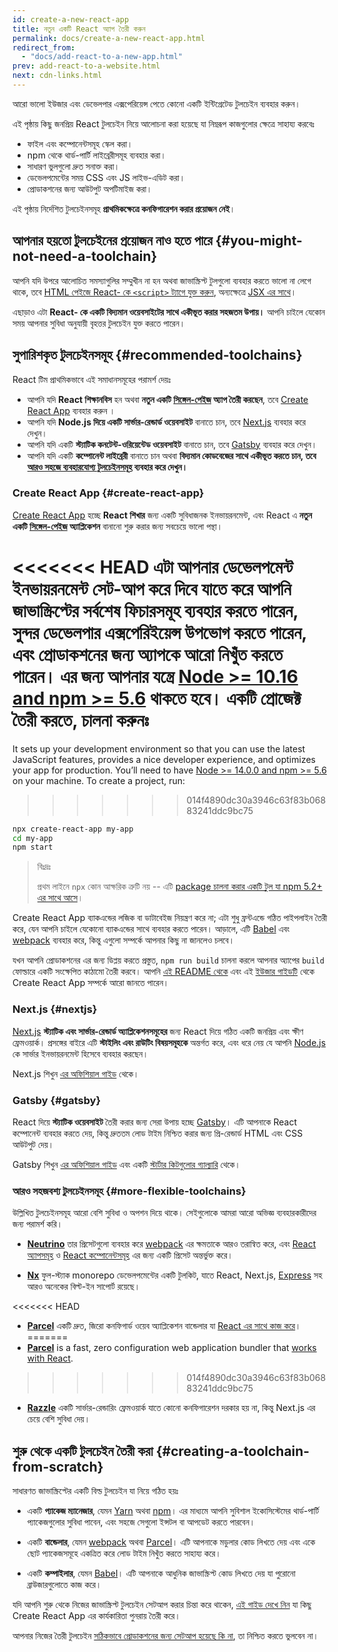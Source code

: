 ```yaml
---
id: create-a-new-react-app
title: নতুন একটি React অ্যাপ তৈরী করুন
permalink: docs/create-a-new-react-app.html
redirect_from:
  - "docs/add-react-to-a-new-app.html"
prev: add-react-to-a-website.html
next: cdn-links.html
---
```


আরো ভালো ইউজার এবং ডেভেলপার এক্সপেরিয়েন্স পেতে কোনো একটি ইন্টিগ্রেটেড টুলচেইন ব্যবহার করুন।

এই পৃষ্ঠায় কিছু জনপ্রিয় React টুলচেইন নিয়ে আলোচনা করা হয়েছে যা নিম্নরূপ কাজগুলোর ক্ষেত্রে সাহায্য করবেঃ

* ফাইল এবং কম্পোনেন্টসমূহ স্কেল করা।
* npm থেকে থার্ড-পার্টি লাইব্রেরীসমূহ ব্যবহার করা।
* সাধারণ ভুলগুলো দ্রুত সনাক্ত করা।
* ডেভেলপমেন্টের সময় CSS এবং JS লাইভ-এডিট করা।
* প্রোডাকশনের জন্য আউটপুট অপটিমাইজ করা। 

এই পৃষ্ঠায় নির্দেশিত টুলচেইনসমূহ **প্রাথমিকক্ষেত্রে কনফিগারেশন করার প্রয়োজন নেই**।

## আপনার হয়তো টুলচেইনের প্রয়োজন নাও হতে পারে {#you-might-not-need-a-toolchain}

আপনি যদি উপরে আলোচিত সমস্যাগুলির সম্মুখীন না হন অথবা জাভাস্ক্রিপ্ট টুলগুলো ব্যবহার করতে ভালো না লেগে থাকে, তবে [HTML পেইজে React- কে `<script>` ট্যাগে যুক্ত করুন](/docs/add-react-to-a-website.html), অন্যক্ষেত্রে [JSX এর সাথে](/docs/add-react-to-a-website.html#optional-try-react-with-jsx)।

এছাড়াও এটা **React- কে একটি বিদ্যমান ওয়েবসাইটের সাথে একীভূত করার সহজতম উপায়।** আপনি চাইলে যেকোন সময় আপনার সুবিধা অনুযায়ী বৃহত্তর টুলচেইন যুক্ত করতে পারেন।

## সুপারিশকৃত টুলচেইনসমূহ {#recommended-toolchains}

React টিম প্রাথমিকভাবে এই সমাধানসমূহের পরামর্শ দেয়ঃ  

- আপনি যদি **React শিক্ষানবিস** হন অথবা **নতুন একটি [সিঙ্গেল-পেইজ](/docs/glossary.html#single-page-application) অ্যাপ তৈরী করছেন**, তবে [Create React App](#create-react-app) ব্যবহার করুন ।
- আপনি যদি **Node.js দিয়ে একটি সার্ভার-রেন্ডার্ড ওয়েবসাইট** বানাতে চান, তবে [Next.js](#nextjs) ব্যবহার করে দেখুন।
- আপনি যদি একটি **স্ট্যাটিক কনটেন্ট-ওরিয়েন্টেড ওয়েবসাইট** বানাতে চান, তবে [Gatsby](#gatsby) ব্যবহার করে দেখুন।
- আপনি যদি একটি **কম্পোনেন্ট লাইব্রেরী** বানাতে চান অথবা **বিদ্যমান কোডবেজের সাথে একীভূত করতে চান, তবে [আরও সহজে ব্যবহারযোগ্য টুলচেইনসমূহ](#more-flexible-toolchains) ব্যবহার করে দেখুন।**

### Create React App {#create-react-app}

[Create React App](https://github.com/facebookincubator/create-react-app) হচ্ছে **React শিখার** জন্য একটি সুবিধাজনক ইনভায়রনমেন্ট, এবং React এ **নতুন একটি [সিঙ্গেল-পেইজ](/docs/glossary.html#single-page-application) অ্যাপ্লিকেশন** বানানো শুরু করার জন্য সবচেয়ে ভালো পন্থা।

<<<<<<< HEAD
এটা আপনার ডেভেলপমেন্ট ইনভায়রনমেন্ট সেট-আপ করে দিবে যাতে করে আপনি জাভাস্ক্রিপ্টের সর্বশেষ ফিচারসমূহ ব্যবহার করতে পারেন, সুন্দর ডেভেলপার এক্সপেরিইয়েন্স উপভোগ করতে পারেন, এবং প্রোডাকশনের জন্য অ্যাপকে আরো নিখুঁত করতে পারেন। এর জন্য আপনার যন্ত্রে [Node >= 10.16 and npm >= 5.6](https://nodejs.org/en/) থাকতে হবে। একটি প্রোজেক্ট তৈরী করতে, চালনা করুনঃ
=======
It sets up your development environment so that you can use the latest JavaScript features, provides a nice developer experience, and optimizes your app for production. You’ll need to have [Node >= 14.0.0 and npm >= 5.6](https://nodejs.org/en/) on your machine. To create a project, run:
>>>>>>> 014f4890dc30a3946c63f83b06883241ddc9bc75

```bash
npx create-react-app my-app
cd my-app
npm start
```

>বিঃদ্রঃ
>
>প্রথম লাইনে `npx` কোন আক্ষরিক ত্রুটি নয় -- এটি [package চালনা করার একটি টুল যা npm 5.2+ এর সাথে আসে](https://medium.com/@maybekatz/introducing-npx-an-npm-package-runner-55f7d4bd282b)।

Create React App ব্যাকএন্ডের লজিক বা ডাটাবেইজ নিয়ন্ত্রণ করে না; এটা শুধু ফ্রন্টএন্ডে গঠিত পাইপলাইন তৈরী করে, যেন আপনি চাইলে যেকোনো ব্যাকএন্ডের সাথে ব্যবহার করতে পারেন। আড়ালে, এটি [Babel](https://babeljs.io/) এবং [webpack](https://webpack.js.org/) ব্যবহার করে, কিন্তু এগুলো সম্পর্কে আপনার কিছু না জানলেও চলবে।

যখন আপনি প্রোডাকশনের এর জন্য ডিপ্লয় করতে প্রস্তুত, `npm run build` চালনা করলে আপনার অ্যাপের `build` ফোল্ডারে একটি সংক্ষেপিত কাঠামো তৈরী করবে। আপনি [এই README থেকে](https://github.com/facebookincubator/create-react-app#create-react-app--) এবং এই [ইউজার গাইডটি](https://facebook.github.io/create-react-app/) থেকে Create React App সম্পর্কে আরো জানতে পারেন।

### Next.js {#nextjs}

[Next.js](https://nextjs.org/) **স্ট্যাটিক এবং সার্ভার-রেন্ডার্ড অ্যাপ্লিকেশনসমূহের** জন্য React দিয়ে গঠিত একটি জনপ্রিয় এবং ক্ষীণ ফ্রেমওয়ার্ক। প্রসঙ্গের বাইরে এটি **স্টাইলিং এবং রাউটিং বিষয়সমূহকে** অন্তর্গত করে, এবং ধরে নেয় যে আপনি [Node.js](https://nodejs.org/) কে সার্ভার ইনভায়রনমেন্ট হিসেবে ব্যবহার করছেন।

Next.js শিখুন [এর অফিশিয়াল গাইড](https://nextjs.org/learn/) থেকে।

### Gatsby {#gatsby}

React দিয়ে **স্ট্যাটিক ওয়েবসাইট** তৈরী করার জন্য সেরা উপায় হচ্ছে [Gatsby](https://www.gatsbyjs.org/)। এটি আপনাকে React কম্পোনেন্ট ব্যবহার করতে দেয়, কিন্তু দ্রুততম লোড টাইম নিশ্চিত করার জন্য প্রি-রেন্ডার্ড HTML এবং CSS আউটপুট দেয়।

Gatsby শিখুন [এর অফিশিয়াল গাইড](https://www.gatsbyjs.org/docs/) এবং একটি [স্টার্টার কিটগুলোর  গ্যাল্যারি](https://www.gatsbyjs.org/docs/gatsby-starters/) থেকে।

### আরও সহজবশ্য টুলচেইনসমূহ {#more-flexible-toolchains}

উল্লিখিত টুলচেইনসমূহ আরো বেশি সুবিধা ও অপশন দিয়ে থাকে। সেইগুলোকে আমরা আরো অভিজ্ঞ ব্যবহারকারীদের জন্য পরামর্শ করি।

- **[Neutrino](https://neutrinojs.org/)** তার প্রিসেটগুলো ব্যবহার করে [webpack](https://webpack.js.org/) এর ক্ষমতাকে আরও তরান্বিত করে, এবং [React অ্যাপসমূহ](https://neutrinojs.org/packages/react/) ও [React কম্পোনেন্টসমূহ](https://neutrinojs.org/packages/react-components/) এর জন্য একটি প্রিসেট অন্তর্ভুক্ত করে।

- **[Nx](https://nx.dev/react)** ফুল-স্ট্যাক monorepo ডেভেলপমেন্টের একটি টুলকিট, যাতে React, Next.js, [Express](https://expressjs.com/) সহ আরও অনেকের বিল্ট-ইন সাপোর্ট রয়েছে।

<<<<<<< HEAD
- **[Parcel](https://parceljs.org/)** একটি দ্রুত, জিরো কনফিগার্ড ওয়েব অ্যাপ্লিকেশন বান্ডেলার যা [React এর সাথে কাজ করে](https://parceljs.org/recipes.html#react)।
=======
- **[Parcel](https://parceljs.org/)** is a fast, zero configuration web application bundler that [works with React](https://parceljs.org/recipes/react/).
>>>>>>> 014f4890dc30a3946c63f83b06883241ddc9bc75

- **[Razzle](https://github.com/jaredpalmer/razzle)** একটি সার্ভার-রেন্ডারিং ফ্রেমওয়ার্ক যাতে কোনো কনফিগারেশন দরকার হয় না, কিন্তু Next.js এর চেয়ে বেশি সুবিধা দেয়।

## শুরু থেকে একটি টুলচেইন তৈরী করা {#creating-a-toolchain-from-scratch}

সাধারণত জাভাস্ক্রিপ্টের একটি বিল্ড টুলচেইন যা নিয়ে গঠিত হয়ঃ

* একটি **প্যাকেজ ম্যানেজার**, যেমন [Yarn](https://yarnpkg.com/) অথবা [npm](https://www.npmjs.com/)। এর মাধ্যমে আপনি সুবিশাল ইকোসিস্টেমের থার্ড-পার্টি প্যাকেজগুলোর সুবিধা পাবেন, এবং সহজে সেগুলো ইন্সটল বা আপডেট করতে পারবেন।

* একটি **বান্ডেলার**, যেমন [webpack](https://webpack.js.org/) অথবা [Parcel](https://parceljs.org/)। এটি আপনাকে মডুলার কোড লিখতে দেয় এবং একে ছোট প্যাকেজসমূহে একত্রিত করে লোড টাইম নিখুঁত করতে সাহায্য করে।

* একটি **কম্পাইলার**, যেমন [Babel](https://babeljs.io/)। এটি আপনাকে আধুনিক জাভাস্ক্রিপ্ট কোড লিখতে দেয় যা পুরোনো ব্রাউজারগুলোতে কাজ করে।

যদি আপনি শুরু থেকে নিজের জাভাস্ক্রিপ্ট টুলচেইন সেটআপ করার চিন্তা করে থাকেন, [এই গাইড দেখে নিন](https://blog.usejournal.com/creating-a-react-app-from-scratch-f3c693b84658) যা কিছু Create React App এর কার্যকারিতা পুনরায় তৈরী করে।

আপনার নিজের তৈরী টুলচেইন [সঠিকভাবে প্রোডাকশনের জন্য সেটআপ হয়েছে কি না](/docs/optimizing-performance.html#use-the-production-build), তা নিশ্চিত করতে ভুলবেন না।
